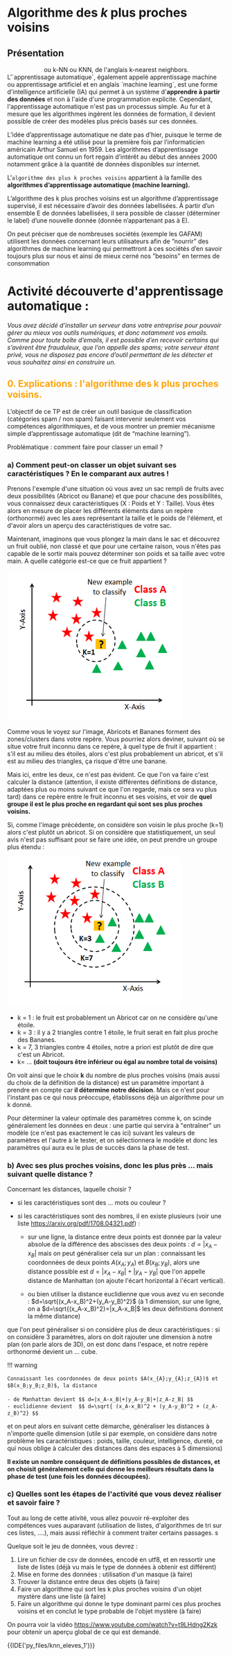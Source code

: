 # Algorithme des $k$ plus proches voisins

## Présentation
<!--
<table>   <tr>
    <td>Numérique et Sciences Informatiques - Niveau Première mais vu en Terminale                                                          </td>
    <td><img src="images/logo.jpg"      alt="St Joseph-La Salle LORIENT" width="50" height="48"></td>
    </tr>   
</table>
    
<b>Algorithmique</b>  

# <center> <b>Algorithmique des k plus proches voisins</b>   </center> 
-->

<center> ou  k-NN ou KNN, de l'anglais k-nearest neighbors. </center>
L'`apprentissage automatique`, également appelé apprentissage machine ou apprentissage artificiel et en anglais `machine learning`, est une forme d'intelligence artificielle (IA) qui permet à un système d'<b>apprendre à partir des données</b> et non à l'aide d'une programmation explicite. Cependant, l'apprentissage automatique n'est pas un processus simple. Au fur et à mesure que les algorithmes ingèrent les données de formation, il devient possible de créer des modèles plus précis basés sur ces données. 

L’idée d’apprentissage automatique ne date pas d’hier, puisque le terme de machine learning a été utilisé pour la première fois par l’informaticien américain Arthur Samuel en 1959. Les algorithmes d’apprentissage automatique ont connu un fort regain d’intérêt
au début des années 2000 notamment grâce à la quantité de données disponibles sur internet.
    
 L'`algorithme des plus k proches voisins` appartient à la famille des <b>algorithmes d’apprentissage automatique (machine learning).</b>

L’algorithme des k plus proches voisins est un algorithme d’apprentissage supervisé, il est nécessaire d’avoir des données labellisées. À partir d’un ensemble E de données labellisées, il sera possible de classer (déterminer le label) d’une nouvelle donnée (donnée
n’appartenant pas à E).

On peut préciser que de nombreuses sociétés (exemple les GAFAM) utilisent les données
concernant leurs utilisateurs afin de ”nourrir” des algorithmes de machine learning qui permettront à ces sociétés d’en savoir toujours plus sur nous et ainsi de mieux cerné nos ”besoins” en termes de consommation 


# Activité découverte d'apprentissage automatique : 

*Vous avez décidé d’installer un serveur dans votre entreprise pour pouvoir gérer au mieux vos outils numériques, et donc notamment vos emails. Comme pour toute boîte d’emails, il est possible d’en recevoir certains qui s’avèrent être frauduleux, que l’on appelle des spams; votre serveur étant privé, vous ne disposez pas encore d’outil permettant de les détecter et vous souhaitez ainsi en construire un.*


##  <span style='color:orange'>0. Explications : l'algorithme des k plus proches voisins. </span>


L’objectif de ce TP est de créer un outil basique de classification (catégories spam / non spam)  faisant intervenir seulement vos compétences algorithmiques, et de vous montrer un premier mécanisme simple d’apprentissage automatique (dit de “machine learning”).

Problématique : comment faire pour classer un email ? 

### a) Comment peut-on classer un objet suivant ses caractéristiques ? En le comparant aux autres ! 

Prenons l'exemple d'une situation où vous avez un sac rempli de fruits avec deux possibilités (Abricot ou Banane) et que pour chacune des possibilités, vous connaissez deux caractéristiques (X : Poids et Y : Taille). Vous êtes alors en mesure de placer les différents éléments dans un repère (orthonormé) avec les axes représentant la taille et le poids de l'élément, et d'avoir alors un aperçu des caractéristiques de votre sac. 

Maintenant, imaginons que vous plongez la main dans le sac et découvrez un fruit oublié, non classé et que pour une certaine raison, vous n'êtes pas capable de le sortir mais pouvez déterminer son poids et sa taille avec votre main. A quelle catégorie est-ce que ce fruit appartient ? 

![alt text](images/Knn_k1_z96jba.webp)


Comme vous le voyez sur l'image, Abricots et Bananes forment des zones/clusters dans votre repère. Vous pourriez alors deviner, suivant où se situe votre fruit inconnu dans ce repère, à quel type de fruit il appartient : s'il est au milieu des étoiles, alors c'est plus probablement un abricot, et s'il est au milieu des triangles, ça risque d'être une banane. 

Mais ici, entre les deux, ce n'est pas évident. Ce que l'on va faire c'est calculer la distance (attention, il existe différentes définitions de distance, adaptées plus ou moins suivant ce que l'on regarde, mais ce sera vu plus tard) dans ce repère entre le fruit inconnu et ses voisins, et voir de <b>quel groupe il est le plus proche en regardant qui sont ses plus proches voisins. </b> 

Si, comme l'image précédente, on considère son voisin le plus proche (k=1) alors c'est plutôt un abricot. Si on considère que statistiquement, un seul avis n'est pas suffisant pour se faire une idée, on peut prendre un groupe plus étendu :  


![alt text](images/KNN_final_a1mrv9.webp)



-   k = 1 : le fruit est probablement un Abricot car on ne considère qu'une étoile.
-   k = 3 : il y a 2 triangles contre 1 étoile, le fruit serait en fait plus proche des Bananes.
-   k = 7, 3 triangles contre 4 étoiles, notre a priori est plutôt de dire que c'est un Abricot. 
-   k= ...   **(doit toujours être inférieur ou égal au nombre total de voisins)**

On voit ainsi que le choix <b>k</b> du nombre de plus proches voisins (mais aussi du choix de la définition de la distance) est un paramètre important à prendre en compte car <b>il détermine notre décision</b>. Mais ce n'est pour l'instant pas ce qui nous préoccupe, établissons déjà un algorithme pour un k donné. 

Pour déterminer la valeur optimale des paramètres comme k, on scinde généralement les données en deux : une partie qui servira à "entraîner" un modèle (ce n'est pas exactement le cas ici) suivant les valeurs de paramètres et l'autre à le tester, et on sélectionnera le modèle et donc les paramètres qui aura eu le plus de succès dans la phase de test. 


### b) Avec ses plus proches voisins, donc les plus près ... mais suivant quelle distance ? 



Concernant les distances, laquelle choisir ?
* si les caractéristiques sont des ... mots ou couleur ? 

* si les caractéristiques sont des nombres, il en existe plusieurs (voir une liste https://arxiv.org/pdf/1708.04321.pdf) : 

   * sur une ligne, la distance entre deux points est donnée par la valeur absolue de la différence des abscisses des deux points : 
   $d = |x_A - x_B|$  mais on peut généraliser cela sur un plan : connaissant les coordonnées de deux points $A(x_{A};y_{A})$ et $B(x_B;y_B)$, alors une distance possible est $d=|x_A-x_B| + |y_A - y_B|$ que l'on appelle distance de Manhattan (on ajoute l'écart horizontal à l'écart vertical).
   
   * ou bien utiliser la distance euclidienne que vous avez vu en seconde : 
   $d=\sqrt{(x_A-x_B)^2+(y_A-y_B)^2}$ 
   (à 1 dimension, sur une ligne, on a $d=\sqrt{(x_A-x_B)^2}=|x_A-x_B|$ les deux définitions donnent la même distance)

que l'on peut généraliser si on considère plus de deux caractéristiques : si on considère 3 paramètres, alors on doit rajouter une dimension à notre plan (on parle alors de 3D), on est donc dans l'espace, et notre repère orthonormé devient un ... cube.

!!! warning 

    Connaissant les coordonnées de deux points $A(x_{A};y_{A};z_{A})$ et $B(x_B;y_B;z_B)$, la distance 

    - de Manhattan devient $$ d=|x_A-x_B|+|y_A-y_B|+|z_A-z_B| $$
    - euclidienne devient  $$ d=\sqrt{ (x_A-x_B)^2 + (y_A-y_B)^2 + (z_A-z_B)^2} $$ 

et on peut alors en suivant cette démarche, généraliser les distances à n'importe quelle dimension (utile si par exemple, on considère dans notre problème les caractéristiques : poids, taille, couleur, intelligence, dureté, ce qui nous oblige à calculer des distances dans des espaces à 5 dimensions)

<b>Il existe un nombre conséquent de définitions possibles de distances, et on choisit généralement celle qui donne les meilleurs résultats dans la phase de test (une fois les données découpées).</b>

### c) Quelles sont les étapes de l'activité que vous devez réaliser et savoir faire ? 

Tout au long de cette ativité, vous allez pouvoir ré-exploiter des compétences vues auparavant (utilisation de listes, d'algorithmes de tri sur ces listes, ....), mais aussi réfléchir à comment traiter certains passages.
s
<div class = "alert alert-warning">
Quelque soit le jeu de données, vous devrez : 

1. Lire un fichier de csv de données, encodé en utf8, et en ressortir une liste de listes (déjà vu mais le type de données à obtenir est différent)
2. Mise en forme des données : utilisation d'un masque (à faire)
3. Trouver la distance entre deux des objets (à faire)
4. Faire un algorithme qui sort les k plus proches voisins d'un objet mystère dans une liste (à faire)
5. Faire un algorithme qui donne le type dominant parmi ces plus proches voisins et en conclut le type probable de l'objet mystère (à faire)

</div>

On pourra voir la vidéo https://www.youtube.com/watch?v=t9LHdng2Kzk pour obtenir un aperçu global de ce qui est demandé.

{{IDE('py_files/knn_eleves_1')}}





